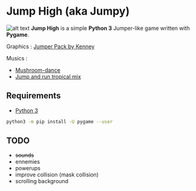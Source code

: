 # Jump High (aka Jumpy)

![alt text](https://gitlab.com/taridev/jumpy/raw/2d486654dac181d2cbadb48f5c075c228a8d4b43/img/icon.png) **Jump High** is a simple **Python 3** Jumper-like game written with **Pygame**.

Graphics : [Jumper Pack by Kenney](https://kenney.nl/assets/jumper-pack)

Musics :
* [Mushroom-dance](https://opengameart.org/content/mushroom-dance)
* [Jump and run tropical mix](https://opengameart.org/content/jump-and-run-tropical-mix)

## Requirements
* [Python 3](https://www.python.org/downloads/)
```bash
python3 -m pip install -U pygame --user
```

## TODO
* ~~sounds~~
* ennemies
* powerups
* improve collision (mask collision)
* scrolling background
